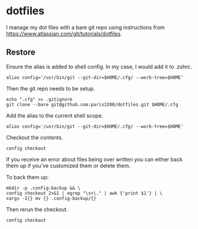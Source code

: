 # dotfiles
I manage my dot files with a bare git repo using instructions from
https://www.atlassian.com/git/tutorials/dotfiles. 

## Restore

Ensure the alias is added to shell config.  In my case, I would add it to
.zshrc.  

```
alias config='/usr/bin/git --git-dir=$HOME/.cfg/ --work-tree=$HOME'
```

Then the git repo needs to be setup.  

```
echo ".cfg" >> .gitignore
git clone --bare git@github.com:paris3200/dotfiles.git $HOME/.cfg
```

Add the alias to the current shell scope. 
```
alias config='/usr/bin/git --git-dir=$HOME/.cfg/ --work-tree=$HOME'
```

Checkout the contents. 
```
config checkout
```

If you receive an error about files being over written you can either back them
up if you've customized them or delete them.  

To back them up:
```
mkdir -p .config-backup && \
config checkout 2>&1 | egrep "\s+\." | awk {'print $1'} | \
xargs -I{} mv {} .config-backup/{}
```

Then rerun the checkout.  

```
config checkout
```

